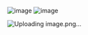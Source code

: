 ![image](https://github.com/user-attachments/assets/83224734-3255-4bc1-b5cd-af5518d869e3)
![image](https://github.com/user-attachments/assets/b95198c5-2c60-4cc4-b614-bc783d88af2a)

![Uploading image.png…]()
